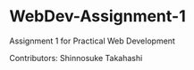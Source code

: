 # WebDev-Assignment-1
Assignment 1 for Practical Web Development

Contributors: Shinnosuke Takahashi

